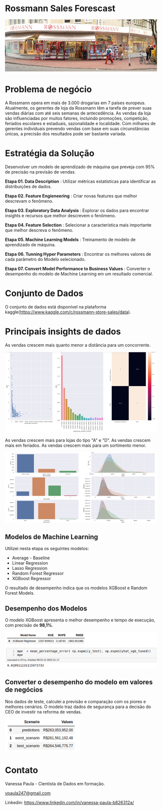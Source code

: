# Rossmann Sales Forescast

![Sales Forescast](img/rossmann.png)

# Problema de negócio

A Rossmann opera em mais de 3.000 drogarias em 7 países europeus. Atualmente, os gerentes de loja da Rossmann têm a tarefa de prever suas vendas diárias com até seis semanas de antecedência. As vendas da loja são influenciadas por muitos fatores, incluindo promoções, competição, feriados escolares e estaduais, sazonalidade e localidade. Com milhares de gerentes individuais prevendo vendas com base em suas circunstâncias únicas, a precisão dos resultados pode ser bastante variada.

# Estratégia da Solução

Desenvolver um modelo de aprendizado de máquina que preveja com 95% de precisão na previsão de vendas.

**Etapa 01. Data Description** :  Utilizar métricas estatísticas para identificar as distribuições de dados.

**Etapa 02. Feature Engieneering** : Criar novas features que melhor descrevam o fenômeno.

**Etapa 03. Exploratory Data Analysis** : Explorar os dados para encontrar insights e recursos que melhor descrevem o fenômeno.

**Etapa 04. Feature Selection** : Selecionar a característica mais importante que melhor descreva o fenômeno.

**Etapa 05. Machine Learning Models** : Treinamento de modelo de aprendizado de máquina.

**Etapa 06. Tunning Hyper Parameters** : Encontrar os melhores valores de cada parâmetro do Modelo selecionado.

**Etapa 07. Convert Model Performance to Business Values** : Converter o desempenho do modelo de Machine Learning em um resultado comercial.


# Conjunto de Dados

O conjunto de dados está disponível na plataforma kaggle(https://www.kaggle.com/c/rossmann-store-sales/data).

# Principais insights de dados


As vendas crescem mais quanto menor a distância para um concorrente.

![salesByCompetitionDistance](img/competition_distance.png)

As vendas crescem mais para lojas do tipo "A" e "D".
As vendas crescem mais em feriados.
As vendas crescem mais para um sortimento menor.

![sales](img/sales_store_type.png)


## Modelos de Machine Learning 

Utilizei nesta etapa os seguintes modelos:
* Average - Baseline
* Linear Regression
* Lasso Regression
* Random Forest Regressor
* XGBoost Regressor

O resultado de desempenho indica que os modelos XGBoost e Random Forest Models.


## Desempenho dos Modelos

O modelo XGBoost apresenta o melhor desempenho e tempo de execução, com precisão de **98,1%**.

![xgboostFinalPerformance](img/XGBoostFinalModel.png)


## Converter o desempenho do modelo em valores de negócios

Nos dados de teste, calculei a previsão e comparação com os piores e melhores cenários. O modelo traz dados de segurança para a decisão do CEO de investir na reforma de vendas.

![businessPerformance](img/performance_business..png)


# Contato

Vanessa Paula - Cientista de Dados em formação. 

vpaula247@gmail.com

Linkedin: https://www.linkedin.com/in/vanessa-paula-b826312a/
